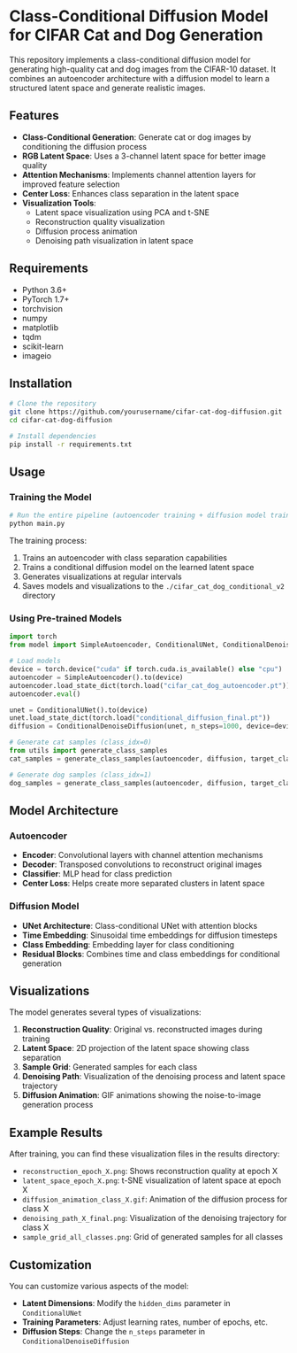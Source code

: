 # Class-Conditional Diffusion Model for CIFAR Cat and Dog Generation

This repository implements a class-conditional diffusion model for generating high-quality cat and dog images from the CIFAR-10 dataset. It combines an autoencoder architecture with a diffusion model to learn a structured latent space and generate realistic images.

## Features

- **Class-Conditional Generation**: Generate cat or dog images by conditioning the diffusion process
- **RGB Latent Space**: Uses a 3-channel latent space for better image quality
- **Attention Mechanisms**: Implements channel attention layers for improved feature selection
- **Center Loss**: Enhances class separation in the latent space
- **Visualization Tools**:
  - Latent space visualization using PCA and t-SNE
  - Reconstruction quality visualization
  - Diffusion process animation
  - Denoising path visualization in latent space

## Requirements

- Python 3.6+
- PyTorch 1.7+
- torchvision
- numpy
- matplotlib
- tqdm
- scikit-learn
- imageio

## Installation

```bash
# Clone the repository
git clone https://github.com/yourusername/cifar-cat-dog-diffusion.git
cd cifar-cat-dog-diffusion

# Install dependencies
pip install -r requirements.txt
```

## Usage

### Training the Model

```python
# Run the entire pipeline (autoencoder training + diffusion model training)
python main.py
```

The training process:
1. Trains an autoencoder with class separation capabilities
2. Trains a conditional diffusion model on the learned latent space
3. Generates visualizations at regular intervals
4. Saves models and visualizations to the `./cifar_cat_dog_conditional_v2` directory

### Using Pre-trained Models

```python
import torch
from model import SimpleAutoencoder, ConditionalUNet, ConditionalDenoiseDiffusion

# Load models
device = torch.device("cuda" if torch.cuda.is_available() else "cpu")
autoencoder = SimpleAutoencoder().to(device)
autoencoder.load_state_dict(torch.load("cifar_cat_dog_autoencoder.pt"))
autoencoder.eval()

unet = ConditionalUNet().to(device)
unet.load_state_dict(torch.load("conditional_diffusion_final.pt"))
diffusion = ConditionalDenoiseDiffusion(unet, n_steps=1000, device=device)

# Generate cat samples (class_idx=0)
from utils import generate_class_samples
cat_samples = generate_class_samples(autoencoder, diffusion, target_class=0, num_samples=5)

# Generate dog samples (class_idx=1)
dog_samples = generate_class_samples(autoencoder, diffusion, target_class=1, num_samples=5)
```

## Model Architecture

### Autoencoder

- **Encoder**: Convolutional layers with channel attention mechanisms
- **Decoder**: Transposed convolutions to reconstruct original images
- **Classifier**: MLP head for class prediction
- **Center Loss**: Helps create more separated clusters in latent space

### Diffusion Model

- **UNet Architecture**: Class-conditional UNet with attention blocks
- **Time Embedding**: Sinusoidal time embeddings for diffusion timesteps
- **Class Embedding**: Embedding layer for class conditioning
- **Residual Blocks**: Combines time and class embeddings for conditional generation

## Visualizations

The model generates several types of visualizations:

1. **Reconstruction Quality**: Original vs. reconstructed images during training
2. **Latent Space**: 2D projection of the latent space showing class separation
3. **Sample Grid**: Generated samples for each class
4. **Denoising Path**: Visualization of the denoising process and latent space trajectory
5. **Diffusion Animation**: GIF animations showing the noise-to-image generation process

## Example Results

After training, you can find these visualization files in the results directory:

- `reconstruction_epoch_X.png`: Shows reconstruction quality at epoch X
- `latent_space_epoch_X.png`: t-SNE visualization of latent space at epoch X
- `diffusion_animation_class_X.gif`: Animation of the diffusion process for class X
- `denoising_path_X_final.png`: Visualization of the denoising trajectory for class X
- `sample_grid_all_classes.png`: Grid of generated samples for all classes

## Customization

You can customize various aspects of the model:

- **Latent Dimensions**: Modify the `hidden_dims` parameter in `ConditionalUNet`
- **Training Parameters**: Adjust learning rates, number of epochs, etc.
- **Diffusion Steps**: Change the `n_steps` parameter in `ConditionalDenoiseDiffusion`
